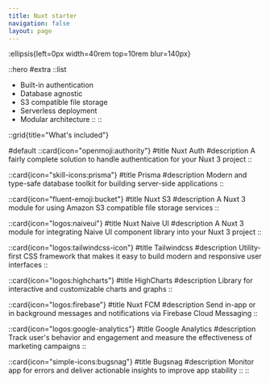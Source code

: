 ```yaml
---
title: Nuxt starter
navigation: false
layout: page
---
```


:ellipsis{left=0px width=40rem top=10rem blur=140px}

::hero
#extra
::list

- Built-in authentication
- Database agnostic
- S3 compatible file storage
- Serverless deployment
- Modular architecture
::
:: 

::grid{title="What's included"}

#default
 ::card{icon="openmoji:authority"}
 #title
 Nuxt Auth
 #description
 A fairly complete solution to handle authentication for your Nuxt 3 project
 ::

 ::card{icon="skill-icons:prisma"}
 #title 
 Prisma 
 #description 
 Modern and type-safe database toolkit for building server-side applications
 ::

 ::card{icon="fluent-emoji:bucket"}
 #title 
 Nuxt S3 
 #description 
 A Nuxt 3 module for using Amazon S3 compatible file storage services
 ::
 
 ::card{icon="logos:naiveui"} 
 #title 
 Nuxt Naive UI 
 #description 
 A Nuxt 3 module for integrating Naive UI component library into your Nuxt 3 project
 ::

 ::card{icon="logos:tailwindcss-icon"}
 #title 
 Tailwindcss 
 #description 
 Utility-first CSS framework that makes it easy to build modern and responsive user interfaces
 ::

 ::card{icon="logos:highcharts"}
 #title 
 HighCharts 
 #description 
 Library for interactive and customizable charts and graphs
 ::

 ::card{icon="logos:firebase"}
 #title 
 Nuxt FCM 
 #description 
 Send in-app or in background messages and notifications via Firebase Cloud Messaging
 ::

 ::card{icon="logos:google-analytics"}
 #title 
 Google Analytics
 #description 
 Track user's behavior and engagement and measure the effectiveness of marketing campaigns
 ::

 ::card{icon="simple-icons:bugsnag"}
 #title 
 Bugsnag 
 #description 
 Monitor app for errors and deliver actionable insights to improve app stability
 ::
::
